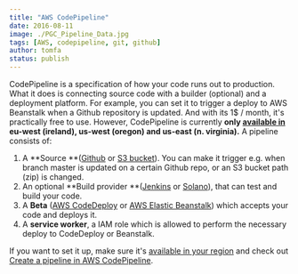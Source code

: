 ```yaml
---
title: "AWS CodePipeline"
date: 2016-08-11
image: ./PGC_Pipeline_Data.jpg
tags: [AWS, codepipeline, git, github]
author: tomfa
status: publish
---
```


CodePipeline is a specification of how your code runs out to production. What it does is connecting source code with a builder (optional) and a deployment platform. For example, you can set it to trigger a deploy to AWS Beanstalk when a Github repository is updated. And with its 1$ / month, it's practically free to use. However, CodePipeline is currently **only [available in](https://aws.amazon.com/about-aws/global-infrastructure/regional-product-services/) eu-west (ireland), us-west (oregon) and us-east (n. virginia).** A pipeline consists of:

1.  A **Source **([Github](https://github.com/) or [S3 bucket](https://aws.amazon.com/s3/)). You can make it trigger e.g. when branch master is updated on a certain Github repo, or an S3 bucket path (zip) is changed.
2.  An optional **Build provider **([Jenkins](https://jenkins.io/) or [Solano](https://www.solanolabs.com/)), that can test and build your code.
3.  A **Beta** ([AWS CodeDeploy](https://aws.amazon.com/codedeploy/) or [AWS Elastic Beanstalk](https://aws.amazon.com/elasticbeanstalk/)) which accepts your code and deploys it.
4.  A **service worker**, a IAM role which is allowed to perform the necessary deploy to CodeDeploy or Beanstalk.

If you want to set it up, make sure it's [available in your region](https://aws.amazon.com/about-aws/global-infrastructure/regional-product-services/) and check out [Create a pipeline in AWS CodePipeline](http://docs.aws.amazon.com/codepipeline/latest/userguide/how-to-create-pipelines.html?icmpid=docs_acp_console#how-to-create-pipeline-console).
